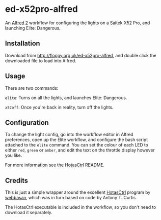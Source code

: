 # ed-x52pro-alfred

An [Alfred 2](http://www.alfredapp.com/) workflow for configuring the lights on 
a Saitek X52 Pro, and launching Elite: Dangerous.

## Installation

Download from http://floppy.org.uk/ed-x52pro-alfred, and double click the 
downloaded file to load into Alfred.

## Usage

There are two commands:

`elite`: Turns on all the lights, and launches Elite: Dangerous.

`x52off`: Once you're back in reality, turn off the lights.

## Configuration

To change the light config, go into the workflow editor in Alfred preferences, 
open up the Elite workflow, and configure the bash script attached to the `elite`
command. You can set the colour of each LED to either `red`, `green` or `amber`,
and edit the text on the throttle display however you like.

For more information see the [HotasCtrl](https://github.com/webbasan/HotasCtrl) README.

## Credits

This is just a simple wrapper around the excellent [HotasCtrl](https://github.com/webbasan/HotasCtrl)
program by [webbasan](https://github.com/webbasan), which was in turn based on code by Antony T. Curtis.

The HotasCtrl executable is included in the workflow, so you don't need to download it separately.